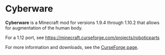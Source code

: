 # Cyberware
**Cyberware** is a Minecraft mod for versions 1.9.4 through 1.10.2 that allows for augmentation of the human body.

For a 1.12 port, see https://minecraft.curseforge.com/projects/roboticparts

For more information and downloads, see the [CurseForge page](http://minecraft.curseforge.com/projects/cyberware).
